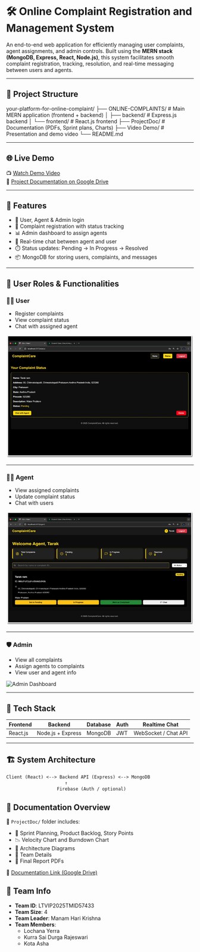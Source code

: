 # 🛠️ Online Complaint Registration and Management System

An end-to-end web application for efficiently managing user complaints, agent assignments, and admin controls. Built using the **MERN stack (MongoDB, Express, React, Node.js)**, this system facilitates smooth complaint registration, tracking, resolution, and real-time messaging between users and agents.


---

## 📂 Project Structure
your-platform-for-online-complaint/
├── ONLINE-COMPLAINTS/ # Main MERN application (frontend + backend)
│ ├── backend/ # Express.js backend
│ └── frontend/ # React.js frontend
├── ProjectDoc/ # Documentation (PDFs, Sprint plans, Charts)
├── Video Demo/ # Presentation and demo video
└── README.md

---

## 🌐 Live Demo

📺 [Watch Demo Video](https://youtu.be/7Z5Xxpf0csQ?si=Y4XfENaMlsBEqYA-)  
📁 [Project Documentation on Google Drive](https://drive.google.com/drive/folders/1LMmXdaZDU4e26LkTXTHIUEK1qdIBEtac)

---

## 🚀 Features

- 🔐 User, Agent & Admin login
- 📝 Complaint registration with status tracking
- 📊 Admin dashboard to assign agents
- 📩 Real-time chat between agent and user
- ⏱️ Status updates: Pending → In Progress → Resolved
- 📦 MongoDB for storing users, complaints, and messages

---

## 👥 User Roles & Functionalities

### 👨‍💼 User
- Register complaints
- View complaint status
- Chat with assigned agent

![User Dashboard](./ONLINE-COMPLAINTS/frontend/src/images/user%20dashboard.jpg)

---

### 👩‍💻 Agent
- View assigned complaints
- Update complaint status
- Chat with users

![Agent Dashboard](./ONLINE-COMPLAINTS/frontend/src/images/agent%20dashboard.jpg)

---

### 🛡️ Admin
- View all complaints
- Assign agents to complaints
- View user and agent info

![Admin Dashboard](./admin-dashboard.jpg)


---

## 🧱 Tech Stack

| Frontend   | Backend      | Database | Auth      | Realtime Chat |
|------------|--------------|----------|-----------|----------------|
| React.js   | Node.js + Express | MongoDB  | JWT       | WebSocket / Chat API |

---

## 🏗️ System Architecture

```plaintext
Client (React) <--> Backend API (Express) <--> MongoDB
                      ↑
                   Firebase (Auth / optional)
```
## 📁 Documentation Overview

📂 `ProjectDoc/` folder includes:
- 📌 Sprint Planning, Product Backlog, Story Points
- 📉 Velocity Chart and Burndown Chart
- 🧩 Architecture Diagrams
- 📎 Team Details
- 📜 Final Report PDFs

🔗 [Documentation Link (Google Drive)](https://drive.google.com/drive/folders/1LMmXdaZDU4e26LkTXTHIUEK1qdIBEtac)

## 👥 Team Info

- **Team ID**: LTVIP2025TMID57433
- **Team Size**: 4
- **Team Leader**: Manam Hari Krishna
- **Team Members**:
  - Lochana Yerra
  - Kurra Sai Durga Rajeswari
  - Kota Asha

